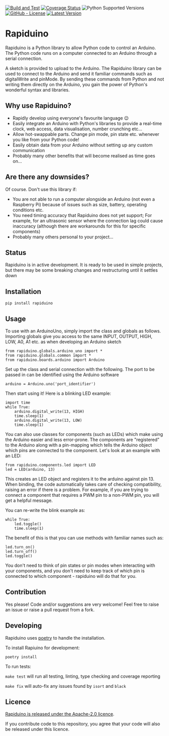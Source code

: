 [![Build and Test](https://github.com/samwedge/rapiduino/workflows/Build%20and%20Test/badge.svg)](https://github.com/samwedge/rapiduino/actions?query=workflow%3A%22Build+and+Test%22)
[![Coverage Status](https://coveralls.io/repos/github/samwedge/rapiduino/badge.svg?branch=master)](https://coveralls.io/github/samwedge/rapiduino?branch=master)
![Python Supported Versions](https://img.shields.io/pypi/pyversions/rapiduino)
[![GitHub - License](https://img.shields.io/github/license/samwedge/rapiduino)](https://github.com/samwedge/rapiduino/blob/master/LICENSE)
[![Latest Version](https://img.shields.io/pypi/v/rapiduino)](https://pypi.org/project/rapiduino/)

# Rapiduino

Rapiduino is a Python library to allow Python code to control an Arduino.
The Python code runs on a computer connected to an Arduino through a serial connection.

A sketch is provided to upload to the Arduino.
The Rapiduino library can be used to connect to the Arduino and send it familiar commands such as digitalWrite and pinMode.
By sending these commands from Python and not writing them directly on the Arduino, you gain the power of Python's wonderful syntax and libraries. 

## Why use Rapiduino?

* Rapidly develop using everyone's favourite language 😉
* Easily integrate an Arduino with Python's libraries to provide a real-time clock, web access, data visualisation, number crunching etc...
* Allow hot-swappable parts. Change pin mode, pin state etc. whenever you like from your Python code!
* Easily obtain data from your Arduino without setting up any custom communication
* Probably many other benefits that will become realised as time goes on...


## Are there any downsides?

Of course. Don't use this library if:
* You are not able to run a computer alongside an Arduino (not even a Raspberry Pi) because of issues such as size, battery, operating conditions etc.
* You need timing accuracy that Rapiduino does not yet support; For example, for an ultrasonic sensor where the connection
  lag could cause inaccuracy (although there are workarounds for this for specific components)
* Probably many others personal to your project...


## Status

Rapiduino is in active development.
It is ready to be used in simple projects, but there may be some breaking changes and restructuring until it settles down


## Installation

    pip install rapiduino


## Usage

To use with an ArduinoUno, simply import the class and globals as follows. Importing globals give you access to the same
INPUT, OUTPUT, HIGH, LOW, A0, A1 etc. as when developing an Arduino sketch

    from rapiduino.globals.arduino_uno import *
    from rapiduino.globals.common import *
    from rapiduino.boards.arduino import Arduino

Set up the class and serial connection with the following. The port to be passed in can be identified using the Arduino software

    arduino = Arduino.uno('port_identifier')
    
Then start using it! Here is a blinking LED example:
    
    import time
    while True:
        arduino.digital_write(13, HIGH)
        time.sleep(1)
        arduino.digital_write(13, LOW)
        time.sleep(1)
        
You can also use classes for components (such as LEDs) which make using the Arduino easier and less error-prone.
The components are "registered" to the Arduino along with a pin-mapping which tells the Arduino object which pins are connected
to the component. Let's look at an example with an LED:

    from rapiduino.components.led import LED
    led = LED(arduino, 13)
    
This creates an LED object and registers it to the arduino against pin 13. When binding, the code automatically
takes care of checking compatibility, raising an error if there is a problem. For example, if you are trying to connect 
a component that requires a PWM pin to a non-PWM pin, you will get a helpful message.

You can re-write the blink example as:

    while True:
        led.toggle()
        time.sleep(1)

The benefit of this is that you can use methods with familiar names such as:

    led.turn_on()
    led.turn_off()
    led.toggle()
    
You don't need to think of pin states or pin modes when interacting with your components, and you don't need to keep
track of which pin is connected to which component - rapiduino will do that for you.


## Contribution

Yes please! Code and/or suggestions are very welcome! Feel free to raise an issue or raise a pull request from a fork.


## Developing

Rapiduino uses [poetry](https://python-poetry.org/docs/) to handle the installation.

To install Rapiuino for development:

`poetry install`

To run tests:

`make test` will run all testing, linting, type checking and coverage reporting

`make fix` will auto-fix any issues found by `isort` and `black`


## Licence

[Rapiduino is released under the Apache-2.0 licence](https://github.com/samwedge/rapiduino/blob/master/LICENSE).

If you contribute code to this repository, you agree that your code will also be released under this licence.